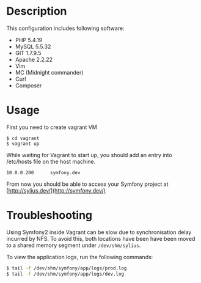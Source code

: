 # Description
This configuration includes following software:

* PHP 5.4.19 
* MySQL 5.5.32
* GIT 1.7.9.5
* Apache 2.2.22
* Vim
* MC (Midnight commander)
* Curl
* Composer

# Usage

First you need to create vagrant VM

```
$ cd vagrant
$ vagrant up
```

While waiting for Vagrant to start up, you should add an entry into /etc/hosts file on the host machine.

```
10.0.0.200      symfony.dev
```

From now you should be able to access your Symfony project at [http://sylius.dev/](http://symfony.dev/)

# Troubleshooting

Using Symfony2 inside Vagrant can be slow due to synchronisation delay incurred by NFS. To avoid this, both locations have been have been moved to a shared memory segment under ``/dev/shm/sylius``.

To view the application logs, run the following commands:

```bash
$ tail -f /dev/shm/symfony/app/logs/prod.log
$ tail -f /dev/shm/symfony/app/logs/dev.log
```
